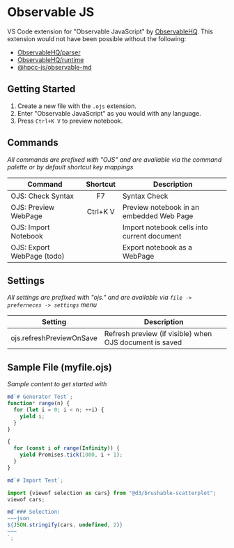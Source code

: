 # Observable JS

VS Code extension for "Observable JavaScript" by [ObservableHQ](https://observablehq.com/).  This extension would not have been possible without the following:
* [ObservableHQ/parser](https://github.com/observablehq/parser)
* [ObservableHQ/runtime](https://github.com/observablehq/runtime)
* [@hpcc-js/observable-md](https://github.com/hpcc-systems/Visualization/tree/master/packages/observable-md)

## Getting Started

1. Create a new file with the `.ojs` extension.
2. Enter "Observable JavaScript" as you would with any language.
3. Press `Ctrl+K V` to preview notebook.

## Commands
_All commands are prefixed with "OJS" and are available via the command palette or by default shortcut key mappings_

| Command                   | Shortcut | Description                                    |
|---------------------------|:--------:|------------------------------------------------|
|OJS: Check Syntax          |F7        | Syntax Check                                   |
|OJS: Preview WebPage       |Ctrl+K V  | Preview notebook in an embedded Web Page       |
|OJS: Import Notebook       |          | Import notebook cells into current document    |
|OJS: Export WebPage (todo) |          | Export notebook as a WebPage                   |

## Settings
_All settings are prefixed with "ojs." and are available via `file -> preferneces -> settings` menu_

| Setting                   | Description                                               |
|---------------------------|-----------------------------------------------------------|
| ojs.refreshPreviewOnSave  | Refresh preview (if visible) when OJS document is saved   |

## Sample File (myfile.ojs)
_Sample content to get started with_

```javascript
md`# Generator Test`;
function* range(n) {
  for (let i = 0; i < n; ++i) {
    yield i;
  }
}

{
  for (const i of range(Infinity)) {
    yield Promises.tick(1000, i + 1);
  }
}

md`# Import Test`;

import {viewof selection as cars} from "@d3/brushable-scatterplot";
viewof cars;

md`### Selection:
~~~json
${JSON.stringify(cars, undefined, 2)}
~~~
`;
```
